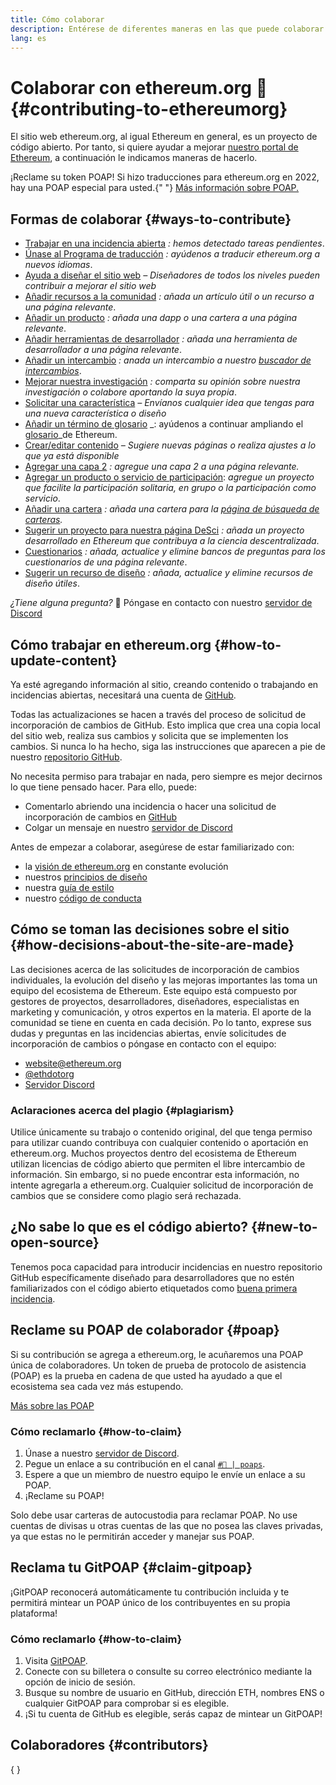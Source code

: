 ```yaml
---
title: Cómo colaborar
description: Entérese de diferentes maneras en las que puede colaborar con ethereum.org.
lang: es
---
```


# Colaborar con ethereum.org 🦄 \{#contributing-to-ethereumorg}

El sitio web ethereum.org, al igual Ethereum en general, es un proyecto de código abierto. Por tanto, si quiere ayudar a mejorar [nuestro portal de Ethereum](/about/), a continuación le indicamos maneras de hacerlo.

<InfoBanner shouldCenter emoji=":tada:">
  ¡Reclame su token POAP! Si hizo traducciones para ethereum.org en 2022, hay una POAP especial para usted.{" "}
  <a href="#poap">Más información sobre POAP.</a>
</InfoBanner>

## Formas de colaborar \{#ways-to-contribute}

- [Trabajar en una incidencia abierta](https://github.com/ethereum/ethereum-org-website/issues) _: hemos detectado tareas pendientes_.
- [Únase al Programa de traducción](/contributing/translation-program/) _: ayúdenos a traducir ethereum.org a nuevos idiomas_.
- [Ayuda a diseñar el sitio web](/contributing/design/) _– Diseñadores de todos los niveles pueden contribuir a mejorar el sitio web_
- [Añadir recursos a la comunidad](/contributing/content-resources/) _: añada un artículo útil o un recurso a una página relevante_.
- [Añadir un producto](/contributing/adding-products/) _: añada una dapp o una cartera a una página relevante_.
- [Añadir herramientas de desarrollador](/contributing/adding-developer-tools/) _: añada una herramienta de desarrollador a una página relevante_.
- [Añadir un intercambio](/contributing/adding-exchanges/) _: anada un intercambio a nuestro [buscador de intercambios](/get-eth/#country-picker)_.
- [Mejorar nuestra investigación](https://www.notion.so/efdn/Ethereum-org-User-Persona-Memo-b44dc1e89152457a87ba872b0dfa366c) _: comparta su opinión sobre nuestra investigación o colabore aportando la suya propia_.
- [Solicitar una característica](https://github.com/ethereum/ethereum-org-website/issues/new?assignees=&labels=Type%3A+Feature&template=feature_request.yaml&title=) _– Envíanos cualquier idea que tengas para una nueva característica o diseño_
- [Añadir un término de glosario](/contributing/adding-glossary-terms) _: ayúdenos a continuar ampliando el [glosario](/glossary/)_de Ethereum.
- [Crear/editar contenido](/contributing/#how-to-update-content) _– Sugiere nuevas páginas o realiza ajustes a lo que ya está disponible_
- [ Agregar una capa 2](/contributing/adding-layer-2s/) _: agregue una capa 2 a una página relevante._
- [Agregar un producto o servicio de participación](/contributing/adding-staking-products/): _agregue un proyecto que facilite la participación solitaria, en grupo o la participación como servicio_.
- [Añadir una cartera](/contributing/adding-wallets/) _: añada una cartera para la [página de búsqueda de carteras](/wallets/find-wallet/)._
- [Sugerir un proyecto para nuestra página DeSci](/contributing/adding-desci-projects/) _: añada un proyecto desarrollado en Ethereum que contribuya a la ciencia descentralizada_.
- [Cuestionarios](/contributing/quizzes/) _: añada, actualice y elimine bancos de preguntas para los cuestionarios de una página relevante_.
- [Sugerir un recurso de diseño](/contributing/design/adding-design-resources/) _: añada, actualice y elimine recursos de diseño útiles_.

_¿Tiene alguna pregunta?_ 🤔 Póngase en contacto con nuestro [servidor de Discord](https://discord.gg/CetY6Y4)

## Cómo trabajar en ethereum.org \{#how-to-update-content}

Ya esté agregando información al sitio, creando contenido o trabajando en incidencias abiertas, necesitará una cuenta de [GitHub](https://github.com).

Todas las actualizaciones se hacen a través del proceso de solicitud de incorporación de cambios de GitHub. Esto implica que crea una copia local del sitio web, realiza sus cambios y solicita que se implementen los cambios. Si nunca lo ha hecho, siga las instrucciones que aparecen a pie de nuestro [repositorio GitHub](https://github.com/ethereum/ethereum-org-website).

No necesita permiso para trabajar en nada, pero siempre es mejor decirnos lo que tiene pensado hacer. Para ello, puede:

- Comentarlo abriendo una incidencia o hacer una solicitud de incorporación de cambios en [GitHub](https://github.com/ethereum/ethereum-org-website)
- Colgar un mensaje en nuestro [servidor de Discord](https://discord.gg/CetY6Y4)

Antes de empezar a colaborar, asegúrese de estar familiarizado con:

- la [visión de ethereum.org](/about/) en constante evolución
- nuestros [principios de diseño](/contributing/design-principles/)
- nuestra [guía de estilo](/contributing/style-guide/)
- nuestro [código de conducta](/community/code-of-conduct)

## Cómo se toman las decisiones sobre el sitio \{#how-decisions-about-the-site-are-made}

Las decisiones acerca de las solicitudes de incorporación de cambios individuales, la evolución del diseño y las mejoras importantes las toma un equipo del ecosistema de Ethereum. Este equipo está compuesto por gestores de proyectos, desarrolladores, diseñadores, especialistas en marketing y comunicación, y otros expertos en la materia. El aporte de la comunidad se tiene en cuenta en cada decisión. Po lo tanto, exprese sus dudas y preguntas en las incidencias abiertas, envíe solicitudes de incorporación de cambios o póngase en contacto con el equipo:

- [website@ethereum.org](mailto:website@ethereum.org)
- [@ethdotorg](https://twitter.com/ethdotorg)
- [Servidor Discord](https://discord.gg/CetY6Y4)

### Aclaraciones acerca del plagio \{#plagiarism}

Utilice únicamente su trabajo o contenido original, del que tenga permiso para utilizar cuando contribuya con cualquier contenido o aportación en ethereum.org. Muchos proyectos dentro del ecosistema de Ethereum utilizan licencias de código abierto que permiten el libre intercambio de información. Sin embargo, si no puede encontrar esta información, no intente agregarla a ethereum.org. Cualquier solicitud de incorporación de cambios que se considere como plagio será rechazada.

## ¿No sabe lo que es el código abierto? \{#new-to-open-source}

Tenemos poca capacidad para introducir incidencias en nuestro repositorio GitHub específicamente diseñado para desarrolladores que no estén familiarizados con el código abierto etiquetados como [buena primera incidencia](https://github.com/ethereum/ethereum-org-website/issues?q=is%3Aopen+is%3Aissue+label%3A%22good+first+issue%22).

## Reclame su POAP de colaborador \{#poap}

Si su contribución se agrega a ethereum.org, le acuñaremos una POAP única de colaboradores. Un token de prueba de protocolo de asistencia (POAP) es la prueba en cadena de que usted ha ayudado a que el ecosistema sea cada vez más estupendo.

[Más sobre las POAP](https://www.poap.xyz/)

### Cómo reclamarlo \{#how-to-claim}

1. Únase a nuestro [servidor de Discord](https://discord.gg/E8dET2ux8y).
2. Pegue un enlace a su contribución en el canal [`#🥇 | poaps`](https://discord.com/channels/714888181740339261/804005643211898911).
3. Espere a que un miembro de nuestro equipo le envíe un enlace a su POAP.
4. ¡Reclame su POAP!

Solo debe usar carteras de autocustodia para reclamar POAP. No use cuentas de divisas u otras cuentas de las que no posea las claves privadas, ya que estas no le permitirán acceder y manejar sus POAP.

## Reclama tu GitPOAP \{#claim-gitpoap}

¡GitPOAP reconocerá automáticamente tu contribución incluida y te permitirá mintear un POAP único de los contribuyentes en su propia plataforma!

### Cómo reclamarlo \{#how-to-claim}

1. Visita [GitPOAP](https://www.gitpoap.io).
2. Conecte con su billetera o consulte su correo electrónico mediante la opción de inicio de sesión.
3. Busque su nombre de usuario en GitHub, dirección ETH, nombres ENS o cualquier GitPOAP para comprobar si es elegible.
4. ¡Si tu cuenta de GitHub es elegible, serás capaz de mintear un GitPOAP!

## Colaboradores \{#contributors}

{
	<Contributors />
}
